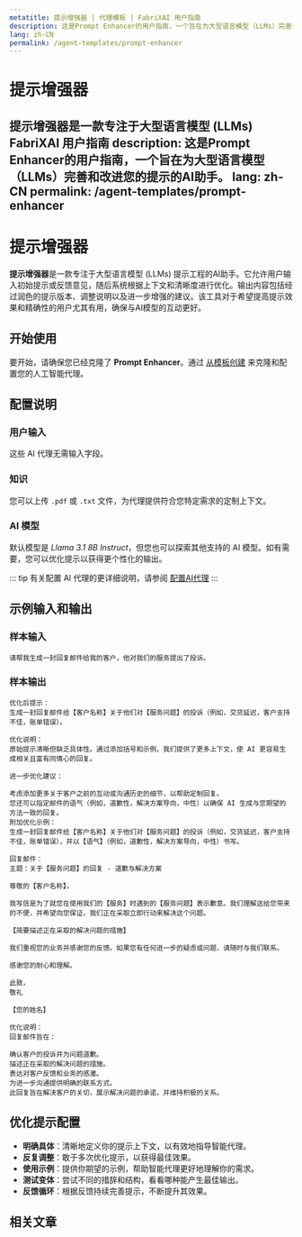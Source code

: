 ```yaml
---
metatitle: 提示增强器 | 代理模板 | FabriXAI 用户指南
description: 这是Prompt Enhancer的用户指南，一个旨在为大型语言模型（LLMs）完善和改进您的提示的AI助手。
lang: zh-CN
permalink: /agent-templates/prompt-enhancer
---
```


# 提示增强器

**提示增强器**是一款专注于大型语言模型 (LLMs) FabriXAI 用户指南
description: 这是Prompt Enhancer的用户指南，一个旨在为大型语言模型（LLMs）完善和改进您的提示的AI助手。
lang: zh-CN
permalink: /agent-templates/prompt-enhancer
---

# 提示增强器

**提示增强器**是一款专注于大型语言模型 (LLMs) 提示工程的AI助手。它允许用户输入初始提示或反馈意见，随后系统根据上下文和清晰度进行优化。输出内容包括经过润色的提示版本、调整说明以及进一步增强的建议。该工具对于希望提高提示效果和精确性的用户尤其有用，确保与AI模型的互动更好。

## 开始使用

要开始，请确保您已经克隆了 **Prompt Enhancer**。通过 [从模板创建](/zh-cn/create-from-templates/) 来克隆和配置您的人工智能代理。

## 配置说明

### 用户输入

这些 AI 代理无需输入字段。

### 知识

您可以上传 `.pdf` 或 `.txt` 文件，为代理提供符合您特定需求的定制上下文。

### AI 模型

默认模型是 *Llama 3.1 8B Instruct*，但您也可以探索其他支持的 AI 模型。如有需要，您可以优化提示以获得更个性化的输出。

::: tip
有关配置 AI 代理的更详细说明，请参阅 [配置AI代理](/zh-cn/configure-ai-agent/)
:::

## 示例输入和输出

### 样本输入

```
请帮我生成一封回复邮件给我的客户，他对我们的服务提出了投诉。
```

### 样本输出

````
优化后提示：
生成一封回复邮件给【客户名称】关于他们对【服务问题】的投诉（例如，交货延迟，客户支持不佳，账单错误）。

优化说明：
原始提示清晰但缺乏具体性。通过添加括号和示例，我们提供了更多上下文，使 AI 更容易生成相关且富有同情心的回复。

进一步优化建议：

考虑添加更多关于客户之前的互动或沟通历史的细节，以帮助定制回复。
您还可以指定邮件的语气（例如，道歉性，解决方案导向，中性）以确保 AI 生成与您期望的方法一致的回复。
附加优化示例：
生成一封回复邮件给【客户名称】关于他们对【服务问题】的投诉（例如，交货延迟，客户支持不佳，账单错误），并以【语气】（例如，道歉性，解决方案导向，中性）书写。

回复邮件：
主题：关于【服务问题】的回复 - 道歉与解决方案

尊敬的【客户名称】，

我写信是为了就您在使用我们的【服务】时遇到的【服务问题】表示歉意。我们理解这给您带来的不便，并希望向您保证，我们正在采取立即行动来解决这个问题。

【简要描述正在采取的解决问题的措施】

我们重视您的业务并感谢您的反馈。如果您有任何进一步的疑虑或问题，请随时与我们联系。

感谢您的耐心和理解。

此致，
敬礼

【您的姓名】

优化说明：
回复邮件旨在：

确认客户的投诉并为问题道歉。
描述正在采取的解决问题的措施。
表达对客户反馈和业务的感激。
为进一步沟通提供明确的联系方式。
此回复旨在解决客户的关切，展示解决问题的承诺，并维持积极的关系。
````

## 优化提示配置

- **明确具体**：清晰地定义你的提示上下文，以有效地指导智能代理。
- **反复调整**：敢于多次优化提示，以获得最佳效果。
- **使用示例**：提供你期望的示例，帮助智能代理更好地理解你的需求。
- **测试变体**：尝试不同的措辞和结构，看看哪种能产生最佳输出。
- **反馈循环**：根据反馈持续完善提示，不断提升其效果。

## 相关文章

